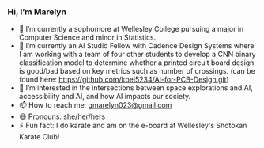 ### Hi, I’m Marelyn
- 👀 I’m currently a sophomore at Wellesley College pursuing a major in Computer Science and minor in Statistics.
- 🌱 I’m currently an AI Studio Fellow with Cadence Design Systems where I am working with a team of four other students to develop
  a CNN binary classification model to determine whether a printed circuit board design is good/bad based on key metrics such as number of crossings. (can be found here: https://github.com/kbei5234/AI-for-PCB-Design.git)
- 💞️ I’m interested in the intersections between space explorations and AI, accessibility and AI, and how AI impacts our society.
- 📫 How to reach me: gmarelyn023@gmail.com
- 😄 Pronouns: she/her/hers
- ⚡ Fun fact: I do karate and am on the e-board at Wellesley's Shotokan Karate Club! 

<!---
mdgo23/mdgo23 is a ✨ special ✨ repository because its `README.md` (this file) appears on your GitHub profile.
You can click the Preview link to take a look at your changes.
--->
